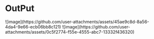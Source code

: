 <h1>OutPut</h1>
![image](https://github.com/user-attachments/assets/45ae9c8d-8a56-4da4-9e66-ecb06bb8c121)
![image](https://github.com/user-attachments/assets/0c5f2774-f55e-4555-abc7-13332f436320)
